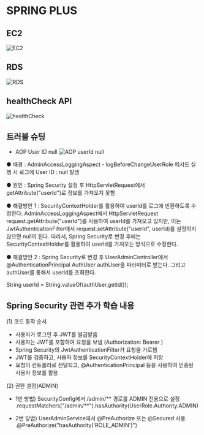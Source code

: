 # SPRING PLUS

## EC2
![EC2](https://github.com/user-attachments/assets/5110a8fc-1c8d-4539-8aee-cc175adfcf92)

## RDS
![RDS](https://github.com/user-attachments/assets/b52f31a4-a7b0-4bda-98e6-d5a1cde07e92)

## healthCheck API
![healthCheck](https://github.com/user-attachments/assets/1dc691d8-38e7-4c55-917f-88cb690dd04f)

## 트러블 슈팅 
- AOP User ID null
![AOP userId null](https://github.com/user-attachments/assets/fff8de43-44dc-4661-9864-ccfa7ba2f49e)

● 배경
: AdminAccessLoggingAspect - logBeforeChangeUserRole 메서드 실행 시 로그에 User ID : null 발생

● 원인
: Spring Security 설정 후 HttpServletRequest에서 getAttribute("userId")로 정보를 가져오지 못함

● 해결방안 1
: SecurityContextHolder를 활용하여 userId를 로그에 반환하도록 수정한다.
AdminAccessLoggingAspect에서 HttpServletRequest request.getAttribute("userId")를 사용하여 userId를 가져오고 있지만, 이는 JwtAuthenticationFilter에서 request.setAttribute("userId", userId)를 설정하지 않으면 null이 된다.
따라서, Spring Security로 변경 후에는 SecurityContextHolder를 활용하여 userId를 가져오는 방식으로 수정한다.

● 해결방안 2
: Spring Security로 변경 후 UserAdminController에서 @AuthenticationPrincipal AuthUser authUser을 파라미터로 받는다. 그리고 authUser를 통해서 userId를 조회한다.

String userId = String.valueOf(authUser.getId());


## Spring Security 관련 추가 학습 내용
(1) 코드 동작 순서
- 사용자가 로그인 후 JWT를 발급받음
- 사용자는 JWT를 포함하여 요청을 보냄 (Authorization: Bearer <TOKEN>)
- Spring Security의 JwtAuthenticationFilter가 요청을 가로챔
- JWT를 검증하고, 사용자 정보를 SecurityContextHolder에 저장
- 요청이 컨트롤러로 전달되고, @AuthenticationPrincipal 등을 사용하여 인증된 사용자 정보를 활용

(2) 권한 설정(ADMIN)
- 1번 방법) SecurityConfig에서 /admin/** 경로를 ADMIN 전용으로 설정
.requestMatchers("/admin/**").hasAuthority(UserRole.Authority.ADMIN) 

- 2번 방법) UserAdminService에서 @PreAuthorize 또는 @Secured 사용
.@PreAuthorize("hasAuthority('ROLE_ADMIN')")


